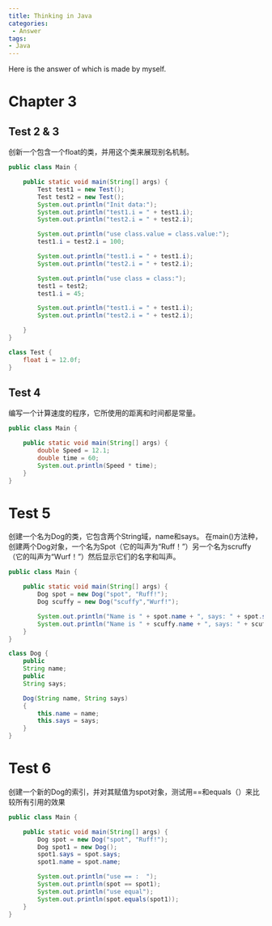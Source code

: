 ```yaml
---
title: Thinking in Java
categories:
 - Answer
tags:
- Java 
---
```


Here is the answer of <Thinking in Java> which is made by myself.

# Chapter 3

## Test 2 & 3

创新一个包含一个float的类，并用这个类来展现别名机制。

```Java
public class Main {

    public static void main(String[] args) {
        Test test1 = new Test();
        Test test2 = new Test();
        System.out.println("Init data:");
        System.out.println("test1.i = " + test1.i);
        System.out.println("test2.i = " + test2.i);

        System.out.println("use class.value = class.value:");
        test1.i = test2.i = 100;

        System.out.println("test1.i = " + test1.i);
        System.out.println("test2.i = " + test2.i);

        System.out.println("use class = class:");
        test1 = test2;
        test1.i = 45;

        System.out.println("test1.i = " + test1.i);
        System.out.println("test2.i = " + test2.i);

    }
}

class Test {
    float i = 12.0f;
}
```
## Test 4

编写一个计算速度的程序，它所使用的距离和时间都是常量。

```Java
public class Main {

    public static void main(String[] args) {
        double Speed = 12.1;
        double time = 60;
        System.out.println(Speed * time);
    }
}
```

# Test 5
创建一个名为Dog的类，它包含两个String域，name和says。 在main()方法种，创建两个Dog对象，一个名为Spot（它的叫声为“Ruff！”）另一个名为scruffy（它的叫声为“Wurf！”）然后显示它们的名字和叫声。

```Java
public class Main {

    public static void main(String[] args) {
        Dog spot = new Dog("spot", "Ruff!");
        Dog scuffy = new Dog("scuffy","Wurf!");

        System.out.println("Name is " + spot.name + ", says: " + spot.says);
        System.out.println("Name is " + scuffy.name + ", says: " + scuffy.says);
    }
}

class Dog {
    public
    String name;
    public
    String says;

    Dog(String name, String says)
    {
        this.name = name;
        this.says = says;
    }
}
```

# Test 6
创建一个新的Dog的索引，并对其赋值为spot对象，测试用==和equals（）来比较所有引用的效果

```Java
public class Main {

    public static void main(String[] args) {
        Dog spot = new Dog("spot", "Ruff!");
        Dog spot1 = new Dog();
        spot1.says = spot.says;
        spot1.name = spot.name;

        System.out.println("use == :  ");
        System.out.println(spot == spot1);
        System.out.println("use equal");
        System.out.println(spot.equals(spot1));
    }
}
```